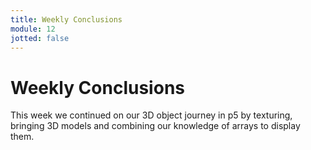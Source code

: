 ```yaml
---
title: Weekly Conclusions
module: 12
jotted: false
---
```


# Weekly Conclusions

This week we continued on our 3D object journey in p5 by texturing, bringing 3D models and combining our knowledge of arrays to display them.

